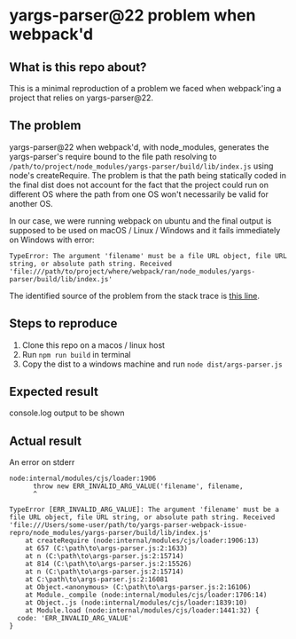 # yargs-parser@22 problem when webpack'd

## What is this repo about?

This is a minimal reproduction of a problem we faced when webpack'ing a project that relies on yargs-parser@22.

## The problem

yargs-parser@22 when webpack'd, with node_modules, generates the yargs-parser's require bound to the file path resolving to `/path/to/project/node_modules/yargs-parser/build/lib/index.js` using node's createRequire. The problem is that the path being statically coded in the final dist does not account for the fact that the project could run on different OS where the path from one OS won't necessarily be valid for another OS.

In our case, we were running webpack on ubuntu and the final output is supposed to be used on macOS / Linux / Windows and it fails immediately on Windows with error:

```
TypeError: The argument 'filename' must be a file URL object, file URL string, or absolute path string. Received 'file:///path/to/project/where/webpack/ran/node_modules/yargs-parser/build/lib/index.js'
```

The identified source of the problem from the stack trace is [this line](https://github.com/yargs/yargs-parser/blob/60f2db5dacde1e94f960ce0941a717f3f422f865/lib/index.ts#L34C7-L34C14).

## Steps to reproduce

1. Clone this repo on a macos / linux host
2. Run `npm run build` in terminal
3. Copy the dist to a windows machine and run `node dist/args-parser.js`

## Expected result

console.log output to be shown

## Actual result

An error on stderr

```
node:internal/modules/cjs/loader:1906
      throw new ERR_INVALID_ARG_VALUE('filename', filename,
      ^

TypeError [ERR_INVALID_ARG_VALUE]: The argument 'filename' must be a file URL object, file URL string, or absolute path string. Received 'file:///Users/some-user/path/to/yargs-parser-webpack-issue-repro/node_modules/yargs-parser/build/lib/index.js'
    at createRequire (node:internal/modules/cjs/loader:1906:13)
    at 657 (C:\path\to\args-parser.js:2:1633)
    at n (C:\path\to\args-parser.js:2:15714)
    at 814 (C:\path\to\args-parser.js:2:15526)
    at n (C:\path\to\args-parser.js:2:15714)
    at C:\path\to\args-parser.js:2:16081
    at Object.<anonymous> (C:\path\to\args-parser.js:2:16106)
    at Module._compile (node:internal/modules/cjs/loader:1706:14)
    at Object..js (node:internal/modules/cjs/loader:1839:10)
    at Module.load (node:internal/modules/cjs/loader:1441:32) {
  code: 'ERR_INVALID_ARG_VALUE'
}
```
